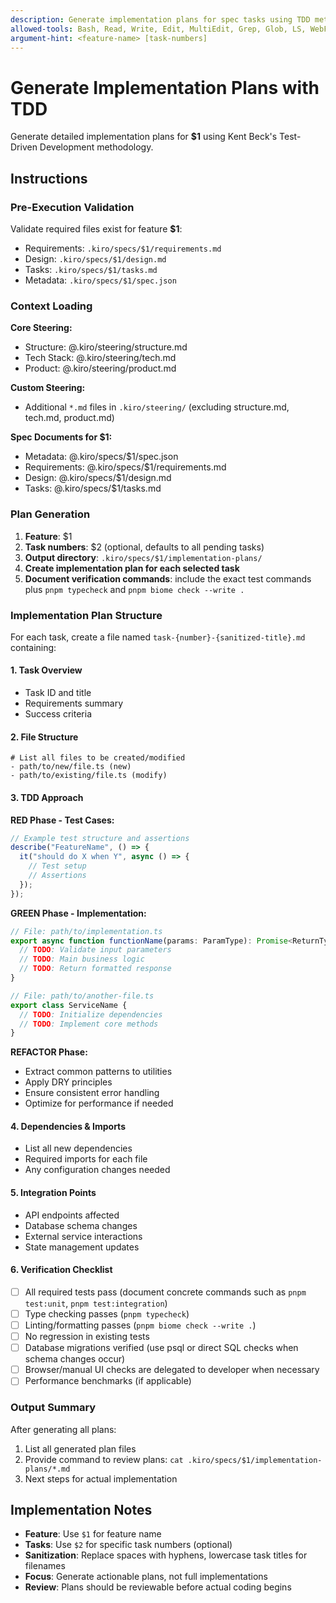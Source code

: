 ```yaml
---
description: Generate implementation plans for spec tasks using TDD methodology
allowed-tools: Bash, Read, Write, Edit, MultiEdit, Grep, Glob, LS, WebFetch, WebSearch
argument-hint: <feature-name> [task-numbers]
---
```


# Generate Implementation Plans with TDD

Generate detailed implementation plans for **$1** using Kent Beck's Test-Driven Development methodology.

## Instructions

### Pre-Execution Validation

Validate required files exist for feature **$1**:

- Requirements: `.kiro/specs/$1/requirements.md`
- Design: `.kiro/specs/$1/design.md`
- Tasks: `.kiro/specs/$1/tasks.md`
- Metadata: `.kiro/specs/$1/spec.json`

### Context Loading

**Core Steering:**

- Structure: @.kiro/steering/structure.md
- Tech Stack: @.kiro/steering/tech.md
- Product: @.kiro/steering/product.md

**Custom Steering:**

- Additional `*.md` files in `.kiro/steering/` (excluding structure.md, tech.md, product.md)

**Spec Documents for $1:**

- Metadata: @.kiro/specs/$1/spec.json
- Requirements: @.kiro/specs/$1/requirements.md
- Design: @.kiro/specs/$1/design.md
- Tasks: @.kiro/specs/$1/tasks.md

### Plan Generation

1. **Feature**: $1
2. **Task numbers**: $2 (optional, defaults to all pending tasks)
3. **Output directory**: `.kiro/specs/$1/implementation-plans/`
4. **Create implementation plan for each selected task**
5. **Document verification commands**: include the exact test commands plus `pnpm typecheck` and `pnpm biome check --write .`

### Implementation Plan Structure

For each task, create a file named `task-{number}-{sanitized-title}.md` containing:

#### 1. Task Overview

- Task ID and title
- Requirements summary
- Success criteria

#### 2. File Structure

```
# List all files to be created/modified
- path/to/new/file.ts (new)
- path/to/existing/file.ts (modify)
```

#### 3. TDD Approach

**RED Phase - Test Cases:**

```typescript
// Example test structure and assertions
describe("FeatureName", () => {
  it("should do X when Y", async () => {
    // Test setup
    // Assertions
  });
});
```

**GREEN Phase - Implementation:**

```typescript
// File: path/to/implementation.ts
export async function functionName(params: ParamType): Promise<ReturnType> {
  // TODO: Validate input parameters
  // TODO: Main business logic
  // TODO: Return formatted response
}

// File: path/to/another-file.ts
export class ServiceName {
  // TODO: Initialize dependencies
  // TODO: Implement core methods
}
```

**REFACTOR Phase:**

- Extract common patterns to utilities
- Apply DRY principles
- Ensure consistent error handling
- Optimize for performance if needed

#### 4. Dependencies & Imports

- List all new dependencies
- Required imports for each file
- Any configuration changes needed

#### 5. Integration Points

- API endpoints affected
- Database schema changes
- External service interactions
- State management updates

#### 6. Verification Checklist

- [ ] All required tests pass (document concrete commands such as `pnpm test:unit`, `pnpm test:integration`)
- [ ] Type checking passes (`pnpm typecheck`)
- [ ] Linting/formatting passes (`pnpm biome check --write .`)
- [ ] No regression in existing tests
- [ ] Database migrations verified (use psql or direct SQL checks when schema changes occur)
- [ ] Browser/manual UI checks are delegated to developer when necessary
- [ ] Performance benchmarks (if applicable)

### Output Summary

After generating all plans:

1. List all generated plan files
2. Provide command to review plans: `cat .kiro/specs/$1/implementation-plans/*.md`
3. Next steps for actual implementation

## Implementation Notes

- **Feature**: Use `$1` for feature name
- **Tasks**: Use `$2` for specific task numbers (optional)
- **Sanitization**: Replace spaces with hyphens, lowercase task titles for filenames
- **Focus**: Generate actionable plans, not full implementations
- **Review**: Plans should be reviewable before actual coding begins
